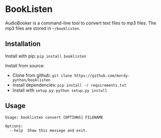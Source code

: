 # BookListen

AudioBooker is a command-line tool to convert text files to mp3 files. The mp3 files are stored in `~/booklisten`.

## Installation
Install with pip: `pip install booklisten`

Install from source:
* Clone from github: `git clone https://github.com/mordy-python/booklisten`
* Install dependencies: `pip install -r requirements.txt`
* Install with `setup.py`: `python setup.py install`

## Usage

```
Usage: booklisten convert [OPTIONS] FILENAME

Options:
  --help  Show this message and exit.
```